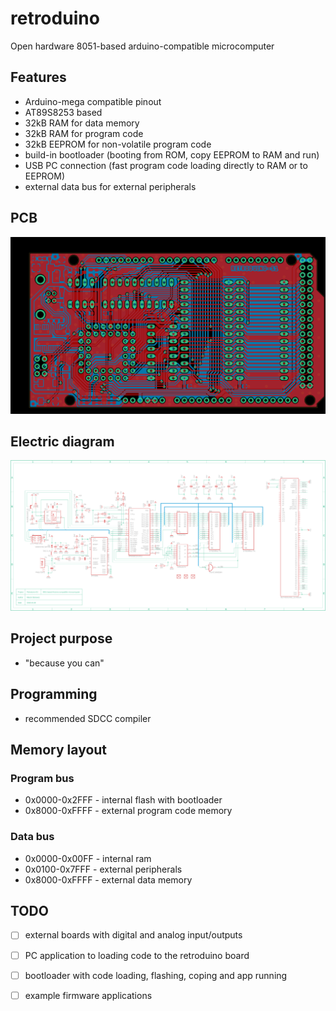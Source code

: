 # retroduino
Open hardware 8051-based arduino-compatible microcomputer

## Features
- Arduino-mega compatible pinout
- AT89S8253 based
- 32kB RAM for data memory
- 32kB RAM for program code
- 32kB EEPROM for non-volatile program code
- build-in bootloader (booting from ROM, copy EEPROM to RAM and run)
- USB PC connection (fast program code loading directly to RAM or to EEPROM)
- external data bus for external peripherals

## PCB
![Alt text](hardware/retroduino-s1/assets/retroduino-s1_full.png?raw=true "Board")

## Electric diagram
![Alt text](hardware/retroduino-s1/assets/retroduino-s1_diagram.png?raw=true "Board")

## Project purpose
- "because you can"

## Programming
- recommended SDCC compiler

## Memory layout

### Program bus
- 0x0000-0x2FFF - internal flash with bootloader
- 0x8000-0xFFFF - external program code memory
### Data bus
- 0x0000-0x00FF - internal ram
- 0x0100-0x7FFF - external peripherals
- 0x8000-0xFFFF - external data memory

## TODO
- [ ] external boards with digital and analog input/outputs
- [ ] PC application to loading code to the retroduino board
- [ ] bootloader with code loading, flashing, coping and app running
- [ ] example firmware applications

